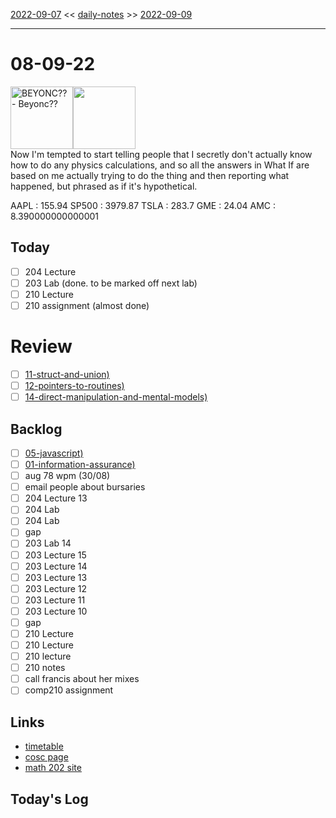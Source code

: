 [2022-09-07](daily_notes/2022-09-07) << [daily-notes](notes/daily-notes.md) >> [2022-09-09](daily_notes/2022-09-09)

---
# 08-09-22
<a href='spotify:album:2UJwKSBUz6rtW4QLK74kQu'><img src='https://i.scdn.co/image/ab67616d0000b2730d1d6e9325275f104f8e33f3' alt='BEYONC?? - Beyonc??' height=100></a><img src='https://imgs.xkcd.com/comics/things_you_should_not_do.png' height=100>
<br>Now I'm tempted to start telling people that I secretly don't actually know how to do any physics calculations, and so all the answers in What If are based on me actually trying to do the thing and then reporting what happened, but phrased as if it's hypothetical.

AAPL : 155.94 
SP500 : 3979.87 
TSLA : 283.7
GME : 24.04
AMC : 8.390000000000001

## Today

- [ ] 204 Lecture
- [ ] 203 Lab (done. to be marked off next lab)
- [ ] 210 Lecture
- [ ] 210 assignment (almost done)

# Review
- [ ] [11-struct-and-union)](notes/11-struct-and-union.md)
- [ ] [12-pointers-to-routines)](notes/12-pointers-to-routines.md)
- [ ] [14-direct-manipulation-and-mental-models)](notes/14-direct-manipulation-and-mental-models.md)

## Backlog
- [ ] [05-javascript)](notes/05-javascript.md)
- [ ] [01-information-assurance)](notes/01-information-assurance.md)
- [ ] aug 78 wpm (30/08)
- [ ] email people about bursaries
- [ ] 204 Lecture 13
- [ ] 204 Lab
- [ ] 204 Lab
- [ ] gap
- [ ] 203 Lab 14
- [ ] 203 Lecture 15
- [ ] 203 Lecture 14
- [ ] 203 Lecture 13
- [ ] 203 Lecture 12
- [ ] 203 Lecture 11
- [ ] 203 Lecture 10
- [ ] gap
- [ ] 210 Lecture
- [ ] 210 Lecture 
- [ ] 210 lecture
- [ ] 210 notes
- [ ] call francis about her mixes
- [ ] comp210 assignment

## Links
- [timetable](https://i.imgur.com/9ghbvAG.png)
- [cosc page](https://cosc203.cspages.otago.ac.nz)
- [math 202 site](https://www.maths.otago.ac.nz/?resOLAF)

## Today's Log